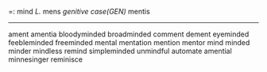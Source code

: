 =: mind
*L.* mens *genitive case(GEN)* mentis

---
ament
amentia
bloodyminded
broadminded
comment
dement
eyeminded
feebleminded
freeminded
mental
mentation
mention
mentor
mind
minded
minder
mindless
remind
simpleminded
unmindful
automate
amential
minnesinger
reminisce
